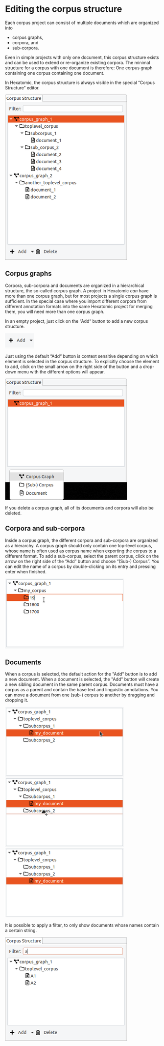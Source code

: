# Editing the corpus structure

Each corpus project can consist of multiple documents which are organized into

- corpus graphs,
- corpora, and
- sub-corpora.

Even in simple projects with only one document, this corpus structure exists and can be used to extend or re-organize existing corpora.
The minimal structure for a corpus with one document is therefore: One corpus graph containing one corpus containing one document.

In Hexatomic, the corpus structure is always visible in the special “Corpus Structure” editor.

![An example corpus structure](./example-corpus-structure.png)

## Corpus graphs

Corpora, sub-corpora and documents are organized in a hierarchical structure, the so-called corpus graph.
A project in Hexatomic *can* have more than one corpus graph, but for most projects a single corpus graph is sufficient.
In the special case where you import different corpora from different annotation formats into the same Hexatomic project for merging them, you will need more than one corpus graph.

In an empty project, just click on the “Add“ button to add a new corpus structure.

![Add button for default action](./corpus-structure-add-default.png)

Just using the default “Add“ button is context sensitive depending on which element is selected in the corpus structure.
To explicitly choose the element to add, click on the small arrow on the right side of the button and a drop-down menu with the different options will appear.

![Add button for specific action](./corpus-structure-add-specific.png)

If you delete a corpus graph, all of its documents and corpora will also be deleted.


## Corpora and sub-corpora

Inside a corpus graph, the different corpora and sub-corpora are organized as a hierarchy.
A corpus graph should only contain one top-level corpus, whose name is often used as corpus name when exporting the corpus to a different format.
To add a sub-corpus, select the parent corpus, click on the arrow on the right side of the “Add” button and choose “(Sub-) Corpus”.
You can edit the name of a corpus by double-clicking on its entry and pressing enter when finished.

![Rename a corpus](./corpus-structure-rename.png)

## Documents

When a corpus is selected, the default action for the "Add" button is to add a new document.
When a document is selected, the "Add" button will create a new sibling document in the same parent corpus.
Documents must have a corpus as a parent and contain the base text and linguistic annotations.
You can move a document from one (sub-) corpus to another by dragging and dropping it.

![Drag document](./corpus-structure-drag.png)
![Drop document](./corpus-structure-drop.png)
![Drop document result](./corpus-structure-drop-result.png)

It is possible to apply a filter, to only show documents whose names contain a certain string.

![Filter by name](./corpus-structure-filter-doc.png)
